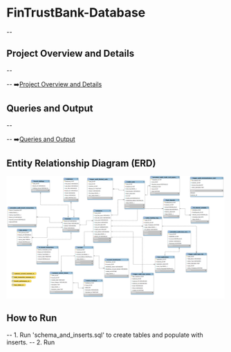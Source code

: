 # FinTrustBank-Database

-- 

## Project Overview and Details 

-- 

-- ➡️[Project Overview and Details](Project_Overview_&_Details.md)

## Queries and Output

--

-- ➡️[Queries and Output](Queries_with_Output.md)

## Entity Relationship Diagram (ERD)

![ERD Diagram](ERD.png)

## How to Run 

-- 1. Run 'schema_and_inserts.sql' to create tables and populate with inserts.
-- 2. Run 
